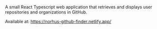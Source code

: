 A small React Typescript web application that retrieves and displays user repositories and organizations in GitHub.

Available at: https://norhus-github-finder.netlify.app/
